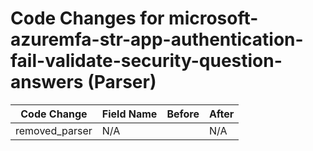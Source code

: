 # Code Changes for microsoft-azuremfa-str-app-authentication-fail-validate-security-question-answers (Parser)

| Code Change | Field Name | Before | After |
|-------------|------------|--------|-------|
| removed_parser | N/A |  | N/A |